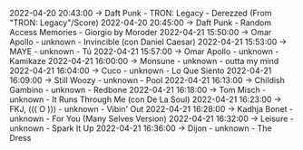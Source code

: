 2022-04-20 20:43:00 -> Daft Punk - TRON: Legacy - Derezzed (From "TRON: Legacy"/Score)
2022-04-20 20:45:00 -> Daft Punk - Random Access Memories - Giorgio by Moroder
2022-04-21 15:50:00 -> Omar Apollo - unknown - Invincible (con Daniel Caesar)
2022-04-21 15:53:00 -> MAYE - unknown - Tú
2022-04-21 15:57:00 -> Omar Apollo - unknown - Kamikaze
2022-04-21 16:00:00 -> Monsune - unknown - outta my mind
2022-04-21 16:04:00 -> Cuco - unknown - Lo Que Siento
2022-04-21 16:09:00 -> Still Woozy - unknown - Pool
2022-04-21 16:13:00 -> Childish Gambino - unknown - Redbone
2022-04-21 16:18:00 -> Tom Misch - unknown - It Runs Through Me (con De La Soul)
2022-04-21 16:23:00 -> FKJ, ((( O ))) - unknown - Vibin' Out
2022-04-21 16:28:00 -> Kadhja Bonet - unknown - For You (Many Selves Version)
2022-04-21 16:32:00 -> Leisure - unknown - Spark It Up
2022-04-21 16:36:00 -> Dijon - unknown - The Dress
